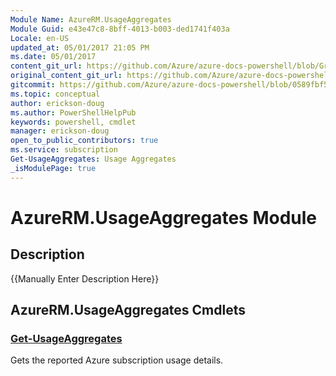 ```yaml
---
Module Name: AzureRM.UsageAggregates
Module Guid: e43e47c8-8bff-4013-b003-ded1741f403a
Locale: en-US
updated_at: 05/01/2017 21:05 PM
ms.date: 05/01/2017
content_git_url: https://github.com/Azure/azure-docs-powershell/blob/Graham71298/azureps-cmdlets-docs/ResourceManager/AzureRM.UsageAggregates/v1.0.12/AzureRM.UsageAggregates.md
original_content_git_url: https://github.com/Azure/azure-docs-powershell/blob/Graham71298/azureps-cmdlets-docs/ResourceManager/AzureRM.UsageAggregates/v1.0.12/AzureRM.UsageAggregates.md
gitcommit: https://github.com/Azure/azure-docs-powershell/blob/0589fbf53d27e39e0cf445261d29c64fb0859d62
ms.topic: conceptual
author: erickson-doug
ms.author: PowerShellHelpPub
keywords: powershell, cmdlet
manager: erickson-doug
open_to_public_contributors: true
ms.service: subscription
Get-UsageAggregates: Usage Aggregates
_isModulePage: true
---
```


# AzureRM.UsageAggregates Module
## Description
{{Manually Enter Description Here}}

## AzureRM.UsageAggregates Cmdlets
### [Get-UsageAggregates](Get-UsageAggregates.md)
Gets the reported Azure subscription usage details.

